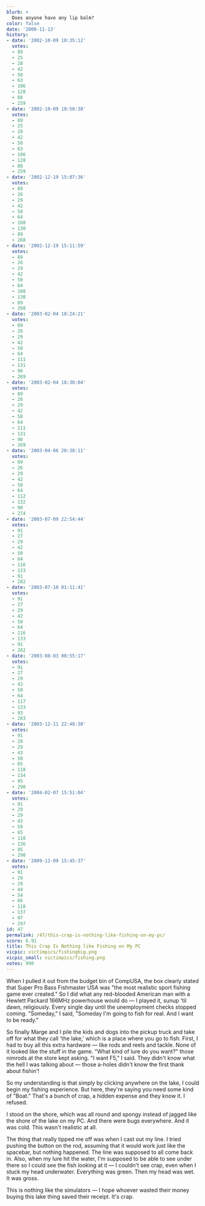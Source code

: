 ```yaml
---
blurb: >
  Does anyone have any lip balm?
color: false
date: '2000-11-13'
history:
- date: '2002-10-09 10:35:12'
  votes:
  - 89
  - 25
  - 28
  - 42
  - 50
  - 63
  - 106
  - 128
  - 88
  - 259
- date: '2002-10-09 10:50:38'
  votes:
  - 89
  - 25
  - 28
  - 42
  - 50
  - 63
  - 106
  - 128
  - 88
  - 259
- date: '2002-12-19 15:07:36'
  votes:
  - 89
  - 26
  - 29
  - 42
  - 50
  - 64
  - 108
  - 130
  - 89
  - 268
- date: '2002-12-19 15:11:59'
  votes:
  - 89
  - 26
  - 29
  - 42
  - 50
  - 64
  - 108
  - 130
  - 89
  - 268
- date: '2003-02-04 18:24:21'
  votes:
  - 89
  - 26
  - 29
  - 42
  - 50
  - 64
  - 111
  - 131
  - 90
  - 269
- date: '2003-02-04 18:30:04'
  votes:
  - 89
  - 26
  - 29
  - 42
  - 50
  - 64
  - 111
  - 131
  - 90
  - 269
- date: '2003-04-06 20:38:11'
  votes:
  - 89
  - 26
  - 29
  - 42
  - 50
  - 64
  - 112
  - 132
  - 90
  - 274
- date: '2003-07-09 22:54:44'
  votes:
  - 91
  - 27
  - 29
  - 42
  - 50
  - 64
  - 116
  - 133
  - 91
  - 282
- date: '2003-07-10 01:11:41'
  votes:
  - 91
  - 27
  - 29
  - 42
  - 50
  - 64
  - 116
  - 133
  - 91
  - 282
- date: '2003-08-03 00:55:17'
  votes:
  - 91
  - 27
  - 29
  - 43
  - 50
  - 64
  - 117
  - 133
  - 93
  - 283
- date: '2003-12-11 22:48:30'
  votes:
  - 91
  - 28
  - 29
  - 43
  - 50
  - 65
  - 118
  - 134
  - 95
  - 290
- date: '2004-02-07 15:51:04'
  votes:
  - 91
  - 29
  - 29
  - 43
  - 50
  - 65
  - 118
  - 136
  - 95
  - 290
- date: '2009-12-09 15:45:37'
  votes:
  - 91
  - 29
  - 29
  - 44
  - 54
  - 66
  - 118
  - 137
  - 97
  - 297
id: 47
permalink: /47/this-crap-is-nothing-like-fishing-on-my-pc/
score: 6.91
title: This Crap Is Nothing like Fishing on My PC
vicpic: victimpics/fishingbig.png
vicpic_small: victimpics/fishing.png
votes: 990
---
```


When I pulled it out from the budget bin of CompUSA, the box clearly
stated that Super Pro Bass Fishmaster USA was "the most realistic sport
fishing game ever created." So I did what any red-blooded American man
with a Hewlett Packard 166MHz powerhouse would do — I played it, sunup
'til dawn, religiously. Every single day until the unemployment checks
stopped coming. "Someday," I said, "Someday I'm going to fish for real.
And I want to be ready."

So finally Marge and I pile the kids and dogs into the pickup truck and
take off for what they call 'the lake,' which is a place where you go to
fish. First, I had to buy all this extra hardware — like rods and reels
and tackle. None of it looked like the stuff in the game. "What kind of
lure do you want?" those nimrods at the store kept asking. "I want F5,"
I said. They didn't know what the hell I was talking about — those
a-holes didn't know the first thank about fishin'!

So my understanding is that simply by clicking anywhere on the lake, I
could begin my fishing experience. But here, they're saying you need
some kind of "Boat." That's a bunch of crap, a hidden expense and they
know it. I refused.

I stood on the shore, which was all round and spongy instead of jagged
like the shore of the lake on my PC. And there were bugs everywhere. And
it was cold. This wasn't realistic at all.

The thing that really tipped me off was when I cast out my line. I tried
pushing the button on the rod, assuming that it would work just like the
spacebar, but nothing happened. The line was supposed to all come back
in. Also, when my lure hit the water, I'm supposed to be able to see
under there so I could see the fish looking at it — I couldn't see
crap, even when I stuck my head underwater. Everything was green. Then
my head was wet. It was gross.

This is nothing like the simulators — I hope whoever wasted their money
buying this lake thing saved their receipt. It's crap.